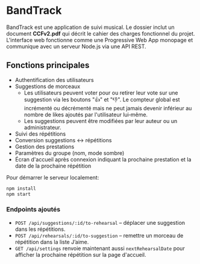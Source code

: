 # BandTrack

BandTrack est une application de suivi musical. Le dossier inclut un document 
**CCFv2.pdf** qui décrit le cahier des charges fonctionnel du projet. L'interface 
web fonctionne comme une Progressive Web App monopage et communique avec un 
serveur Node.js via une API REST.

## Fonctions principales
- Authentification des utilisateurs
- Suggestions de morceaux
  - Les utilisateurs peuvent voter pour ou retirer leur vote sur une suggestion
    via les boutons "👍" et "👎". Le compteur global est incrémenté ou
    décrémenté mais ne peut jamais devenir inférieur au nombre de likes
    ajoutés par l'utilisateur lui‑même.
  - Les suggestions peuvent être modifiées par leur auteur ou un administrateur.
- Suivi des répétitions
- Conversion suggestions \<-> répétitions
- Gestion des prestations
- Paramètres du groupe (nom, mode sombre)
- Écran d'accueil après connexion indiquant la prochaine prestation et la
  date de la prochaine répétition

Pour démarrer le serveur localement:
```bash
npm install
npm start
```

### Endpoints ajoutés

- `POST /api/suggestions/:id/to-rehearsal` – déplacer une suggestion dans les répétitions.
- `POST /api/rehearsals/:id/to-suggestion` – remettre un morceau de répétition dans la liste J’aime.
- `GET /api/settings` renvoie maintenant aussi `nextRehearsalDate` pour afficher
  la prochaine répétition sur la page d'accueil.

